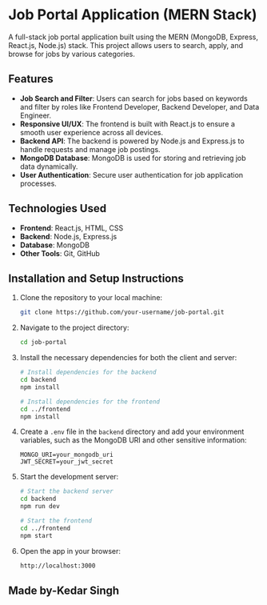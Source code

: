 # Job Portal Application (MERN Stack)

A full-stack job portal application built using the MERN (MongoDB, Express, React.js, Node.js) stack. This project allows users to search, apply, and browse for jobs by various categories.

## Features

- **Job Search and Filter**: Users can search for jobs based on keywords and filter by roles like Frontend Developer, Backend Developer, and Data Engineer.
- **Responsive UI/UX**: The frontend is built with React.js to ensure a smooth user experience across all devices.
- **Backend API**: The backend is powered by Node.js and Express.js to handle requests and manage job postings.
- **MongoDB Database**: MongoDB is used for storing and retrieving job data dynamically.
- **User Authentication**: Secure user authentication for job application processes.

## Technologies Used

- **Frontend**: React.js, HTML, CSS
- **Backend**: Node.js, Express.js
- **Database**: MongoDB
- **Other Tools**: Git, GitHub

## Installation and Setup Instructions

1. Clone the repository to your local machine:

    ```bash
    git clone https://github.com/your-username/job-portal.git
    ```

2. Navigate to the project directory:

    ```bash
    cd job-portal
    ```

3. Install the necessary dependencies for both the client and server:

    ```bash
    # Install dependencies for the backend
    cd backend
    npm install
    
    # Install dependencies for the frontend
    cd ../frontend
    npm install
    ```

4. Create a `.env` file in the `backend` directory and add your environment variables, such as the MongoDB URI and other sensitive information:

    ```env
    MONGO_URI=your_mongodb_uri
    JWT_SECRET=your_jwt_secret
    ```

5. Start the development server:

    ```bash
    # Start the backend server
    cd backend
    npm run dev
    
    # Start the frontend
    cd ../frontend
    npm start
    ```

6. Open the app in your browser:

    ```bash
    http://localhost:3000
    ```

## Made by-Kedar Singh
